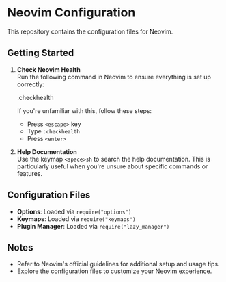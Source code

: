 # Neovim Configuration

This repository contains the configuration files for Neovim.

## Getting Started

1. **Check Neovim Health**  
   Run the following command in Neovim to ensure everything is set up correctly:
   
   :checkhealth
   
   If you're unfamiliar with this, follow these steps:
   - Press `<escape>` key
   - Type `:checkhealth`
   - Press `<enter>`

2. **Help Documentation**  
   Use the keymap `<space>sh` to search the help documentation. This is particularly useful when you're unsure about specific commands or features.

## Configuration Files

- **Options**: Loaded via `require("options")`
- **Keymaps**: Loaded via `require("keymaps")`
- **Plugin Manager**: Loaded via `require("lazy_manager")`

## Notes

- Refer to Neovim's official guidelines for additional setup and usage tips.
- Explore the configuration files to customize your Neovim experience.
